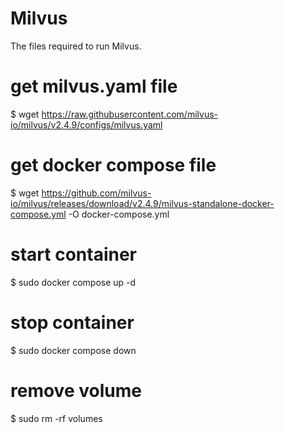 # Milvus
The files required to run Milvus.

# get milvus.yaml file 
$ wget https://raw.githubusercontent.com/milvus-io/milvus/v2.4.9/configs/milvus.yaml

# get docker compose file 
$ wget https://github.com/milvus-io/milvus/releases/download/v2.4.9/milvus-standalone-docker-compose.yml -O docker-compose.yml

# start container 
$ sudo docker compose up -d

# stop container 
$ sudo docker compose down

# remove volume
$ sudo rm -rf volumes
